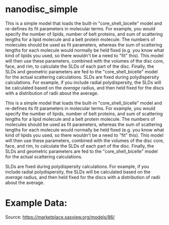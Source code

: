 # nanodisc_simple

This is a simple model that loads the built-in "core_shell_bicelle" model and re-defines its fit parameters in molecular terms. For example, you would specify the number of lipids, number of belt proteins, and sum of scattering lengths for a lipid molecule and a belt protein molecule. The numbers of molecules should be used as fit parameters, whereas the sum of scattering lengths for each molecule would normally be held fixed (e.g. you know what kind of lipids you used, so there wouldn't be a need to "fit" this). This model will then use these parameters, combined with the volumes of the disc core, face, and rim, to calculate the SLDs of each part of the disc. Finally, the SLDs and geometric parameters are fed to the "core_shell_bicelle" model for the actual scattering calculations. SLDs are fixed during polydispersity calculations. For example, if you include radial polydispersity, the SLDs will be calculated based on the *average* radius, and then held fixed for the discs with a distribution of radii about the average.

This is a simple model that loads the built-in "core_shell_bicelle" model and re-defines its fit parameters in molecular terms. For example, you would specify the number of lipids, number of belt proteins, and sum of scattering lengths for a lipid molecule and a belt protein molecule. The numbers of molecules should be used as fit parameters, whereas the sum of scattering lengths for each molecule would normally be held fixed (e.g. you know what kind of lipids you used, so there wouldn't be a need to "fit" this). This model will then use these parameters, combined with the volumes of the disc core, face, and rim, to calculate the SLDs of each part of the disc. Finally, the SLDs and geometric parameters are fed to the "core_shell_bicelle" model for the actual scattering calculations.

SLDs are fixed during polydispersity calculations. For example, if you include radial polydispersity, the SLDs will be calculated based on the *average* radius, and then held fixed for the discs with a distribution of radii about the average.

# Example Data:

Source: https://marketplace.sasview.org/models/86/
